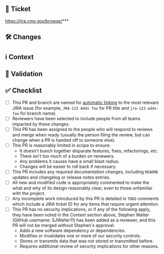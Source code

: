 ## 🎫 Ticket

https://jira.cms.gov/browse/***

## 🛠 Changes

<!-- What was added, updated, or removed in this PR? -->

## ℹ️ Context

<!-- Why were these changes made? Add background context suitable for a non-technical audience. -->

## 🧪 Validation

<!-- How were the changes verified? Did you fully test the acceptance criteria in the ticket? Provide reproducible testing instructions and screenshots if applicable. -->

## ✅ Checklist

- [ ] This PR and branch are named for [automatic linking](https://support.atlassian.com/jira-cloud-administration/docs/use-the-github-for-jira-app/) to the most relevant JIRA issue (for example, `JRA-123 Adds foo` for PR title and `jra-123-adds-foo` for branch name).
- [ ] Reviewers have been selected to include people from all teams impacted by these changes.
- [ ] This PR has been assigned to the people who will respond to reviews and merge when ready (usually the person filing the review, but can change when a PR is handed off to someone else).
- [ ] This PR is reasonably limited in scope to ensure:
  - It doesn't bunch together disparate features, fixes, refactorings, etc.
  - There isn't too much of a burden on reviewers.
  - Any problems it causes have a small blast radius.
  - Changes will be easier to roll back if necessary.
- [ ] This PR includes any required documentation changes, including `README` updates and changelog or release notes entries.
- [ ] All new and modified code is appropriately commented to make the what and why of its design reasonably clear, even to those unfamiliar with the project.
- [ ] Any incomplete work introduced by this PR is detailed in `TODO` comments which include a JIRA ticket ID for any items that require urgent attention.
- [ ] This PR has no security implications, or if any of the following apply, they have been noted in the Context section above, Stephen Walter (GitHub username: SJWalter11) has been added as a reviewer, and this PR will not be merged without Stephen's approval:
  - Adds a new software dependency or dependencies.
  - Modifies or invalidates one or more of our security controls.
  - Stores or transmits data that was not stored or transmitted before.
  - Requires additional review of security implications for other reasons.
